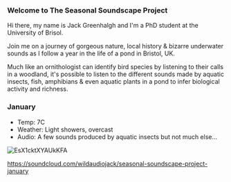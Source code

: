 ### Welcome to The Seasonal Soundscape Project

Hi there, my name is Jack Greenhalgh and I'm a PhD student at the University of Brisol. 

Join me on a journey of gorgeous nature, local history & bizarre underwater sounds as I follow a year in the life of a pond in Bristol, UK.  

Much like an ornithologist can identify bird species by listening to their calls in a woodland, it's possible to listen to the different sounds made by aquatic insects, fish, amphibians & even aquatic plants in a pond to infer biological activity and richness.


### January 

- Temp: 7C
- Weather: Light showers, overcast 
- Audio: A few sounds produced by aquatic insects but not much else...

![EsX1cktXYAUkKFA](https://user-images.githubusercontent.com/74665965/105878385-e6953b80-5ff8-11eb-9ccf-b1d6d9aa8574.jpg)

https://soundcloud.com/wildaudiojack/seasonal-soundscape-project-january


